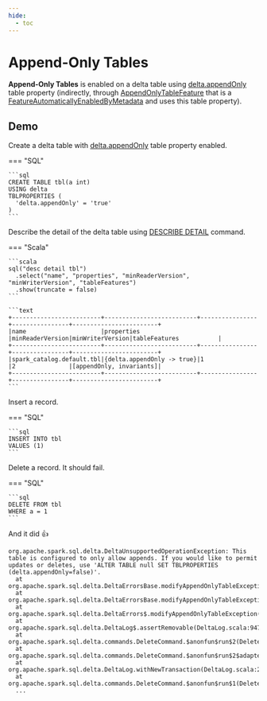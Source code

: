 ```yaml
---
hide:
  - toc
---
```


# Append-Only Tables

**Append-Only Tables** is enabled on a delta table using [delta.appendOnly](../DeltaConfigs.md#IS_APPEND_ONLY) table property (indirectly, through [AppendOnlyTableFeature](AppendOnlyTableFeature.md) that is a [FeatureAutomaticallyEnabledByMetadata](../table-features/FeatureAutomaticallyEnabledByMetadata.md) and uses this table property).

## Demo

Create a delta table with [delta.appendOnly](../DeltaConfigs.md#appendOnly) table property enabled.

=== "SQL"

    ```sql
    CREATE TABLE tbl(a int)
    USING delta
    TBLPROPERTIES (
      'delta.appendOnly' = 'true'
    )
    ```

Describe the detail of the delta table using [DESCRIBE DETAIL](../commands/describe-detail/index.md) command.

=== "Scala"

    ```scala
    sql("desc detail tbl")
      .select("name", "properties", "minReaderVersion", "minWriterVersion", "tableFeatures")
      .show(truncate = false)
    ```

    ```text
    +-------------------------+--------------------------+----------------+----------------+------------------------+
    |name                     |properties                |minReaderVersion|minWriterVersion|tableFeatures           |
    +-------------------------+--------------------------+----------------+----------------+------------------------+
    |spark_catalog.default.tbl|{delta.appendOnly -> true}|1               |2               |[appendOnly, invariants]|
    +-------------------------+--------------------------+----------------+----------------+------------------------+
    ```

Insert a record.

=== "SQL"

    ```sql
    INSERT INTO tbl
    VALUES (1)
    ```

Delete a record. It should fail.

=== "SQL"

    ```sql
    DELETE FROM tbl
    WHERE a = 1
    ```

And it did 👍

```text
org.apache.spark.sql.delta.DeltaUnsupportedOperationException: This table is configured to only allow appends. If you would like to permit updates or deletes, use 'ALTER TABLE null SET TBLPROPERTIES (delta.appendOnly=false)'.
  at org.apache.spark.sql.delta.DeltaErrorsBase.modifyAppendOnlyTableException(DeltaErrors.scala:890)
  at org.apache.spark.sql.delta.DeltaErrorsBase.modifyAppendOnlyTableException$(DeltaErrors.scala:886)
  at org.apache.spark.sql.delta.DeltaErrors$.modifyAppendOnlyTableException(DeltaErrors.scala:2884)
  at org.apache.spark.sql.delta.DeltaLog$.assertRemovable(DeltaLog.scala:947)
  at org.apache.spark.sql.delta.commands.DeleteCommand.$anonfun$run$2(DeleteCommand.scala:115)
  at org.apache.spark.sql.delta.commands.DeleteCommand.$anonfun$run$2$adapted(DeleteCommand.scala:114)
  at org.apache.spark.sql.delta.DeltaLog.withNewTransaction(DeltaLog.scala:216)
  at org.apache.spark.sql.delta.commands.DeleteCommand.$anonfun$run$1(DeleteCommand.scala:114)
  ...
```

